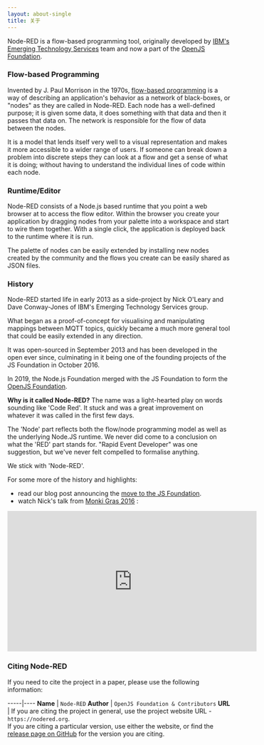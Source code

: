 ```yaml
---
layout: about-single
title: 关于
---
```


Node-RED is a flow-based programming tool, originally developed by [IBM's Emerging Technology Services](https://emerging-technology.co.uk)
team and now a part of the [OpenJS Foundation](https://openjsf.org/).

### Flow-based Programming

Invented by J. Paul Morrison in the 1970s, [flow-based programming](https://en.wikipedia.org/wiki/Flow-based_programming)
is a way of describing an application's behavior as a network of black-boxes, or
"nodes" as they are called in Node-RED. Each node has a well-defined purpose; it
is given some data, it does something with that data and then it passes that
data on. The network is responsible for the flow of data between the nodes.

It is a model that lends itself very well to a visual representation and makes
it more accessible to a wider range of users. If someone can break down a problem
into discrete steps they can look at a flow and get a sense of what it is doing;
without having to understand the individual lines of code within each node.

### Runtime/Editor

Node-RED consists of a Node.js based runtime that you point a web browser at to
access the flow editor. Within the browser you create your application by dragging
nodes from your palette into a workspace and start to wire them together. With a
single click, the application is deployed back to the runtime where it is run.

The palette of nodes can be easily extended by installing new nodes created by
the community and the flows you create can be easily shared as JSON files.


### History

Node-RED started life in early 2013 as a side-project by Nick O'Leary and Dave
Conway-Jones of IBM's Emerging Technology Services group.

What began as a proof-of-concept for visualising and manipulating mappings
between MQTT topics, quickly became a much more general tool that could be easily
extended in any direction.

It was open-sourced in September 2013 and has been developed in the open ever
since, culminating in it being one of the founding projects of the JS Foundation
in October 2016.

In 2019, the Node.js Foundation merged with the JS Foundation to form the
[OpenJS Foundation](https://openjsf.org/).

<div class="doc-callout">
<b>Why is it called Node-RED?</b> The name was a light-hearted play on words
sounding like 'Code Red'. It stuck and was a great improvement on whatever it was
called in the first few days.

The 'Node' part reflects both the flow/node programming model as well as the
underlying Node.JS runtime. We never did come to a conclusion
on what the 'RED' part stands for. "Rapid Event Developer" was one suggestion,
but we've never felt compelled to formalise anything.

We stick with 'Node-RED'.
</div>

For some more of the history and highlights:

- read our blog post announcing the
[move to the JS Foundation](http://nodered.org/blog/2016/10/17/js-foundation).
- watch Nick's talk from [Monki Gras 2016](https://www.youtube.com/watch?v=Bbg1017amZs) :

<div style="text-align: center">
    <iframe width="560" height="315" src="https://www.youtube.com/embed/Bbg1017amZs" frameborder="0" allowfullscreen></iframe>
</div>


### Citing Node-RED

If you need to cite the project in a paper, please use the following information:

-----|----
**Name** | `Node-RED`
**Author** | `OpenJS Foundation & Contributors`
**URL** |  If you are citing the project in general, use the project website URL - `https://nodered.org`. <br/>If you are citing a particular version, use either the website, or find the [release page on GitHub](https://github.com/node-red/node-red/releases) for the version you are citing.
